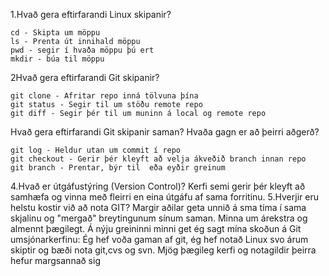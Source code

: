 1.Hvað gera eftirfarandi Linux skipanir?

    cd - Skipta um möppu	
    ls - Prenta út innihald möppu
    pwd - segir í hvaða möppu þú ert
    mkdir - búa til möppu

2Hvað gera eftirfarandi Git skipanir?

    git clone - Afritar repo inná tölvuna þína
    git status - Segir til um stöðu remote repo
    git diff - Segir þér til um muninn á local og remote repo

Hvað gera eftirfarandi Git skipanir saman? Hvaða gagn er að þeirri aðgerð?

    git log - Heldur utan um commit í repo
    git checkout - Gerir þér kleyft að velja ákveðið branch innan repo
    git branch - Prentar, býr til  eða eyðir greinum
4.Hvað er útgáfustýring (Version Control)?
Kerfi semi gerir þér kleyft að samhæfa og vinna með fleirri en eina útgáfu af sama forritinu.
5.Hverjir eru helstu kostir við að nota GIT?
Margir aðilar geta unnið á sma tíma í sama skjalinu og "mergað" breytingunum sínum saman.  Minna um árekstra og almennt þægilegt.
Á nýju greininni minni get ég sagt mína skoðun á Git umsjónarkerfinu:
Ég hef voða gaman af git, ég hef notað Linux svo árum skiptir og bæði nota git,cvs og svn.  Mjög þægileg kerfi og notagildir þeirra hefur margsannað sig
